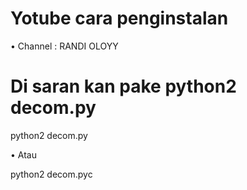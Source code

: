 # Yotube cara penginstalan
• Channel : RANDI OLOYY
# Di saran kan pake python2 decom.py
python2 decom.py

• Atau

python2 decom.pyc
